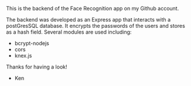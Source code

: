 This is the backend of the Face Recognition app on my Github account.

The backend was developed as an Express app that interacts with a postGresSQL database. It encrypts the passwords of the users and stores as a hash field. Several modules are used including:
- bcrypt-nodejs
- cors
- knex.js

Thanks for having a look!

- Ken

